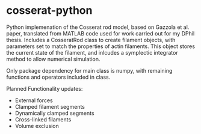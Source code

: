 # cosserat-python
Python implemenation of the Cosserat rod model, based on Gazzola et al. paper, translated from MATLAB code used for work carried out for my DPhil thesis. Includes a CosseratRod class to create filament objects, with parameters set to match the properties of actin filaments. This object stores the current state of the filament, and inlcudes a symplectic integrator method to allow numerical simulation. 

Only package dependency for main class is numpy, with remaining functions and operators included in class.

Planned Functionality updates:
- External forces
- Clamped filament segments
- Dynamically clamped segments
- Cross-linked filaments
- Volume exclusion
